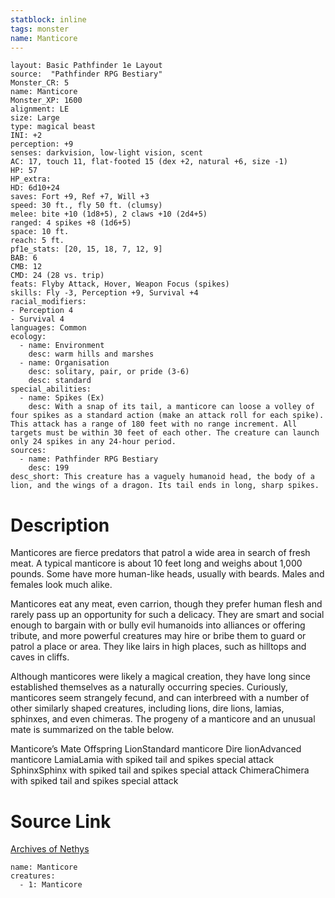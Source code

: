 ```yaml
---
statblock: inline
tags: monster
name: Manticore
---
```

```statblock
layout: Basic Pathfinder 1e Layout
source:  "Pathfinder RPG Bestiary"
Monster_CR: 5
name: Manticore
Monster_XP: 1600
alignment: LE
size: Large
type: magical beast
INI: +2
perception: +9
senses: darkvision, low-light vision, scent
AC: 17, touch 11, flat-footed 15 (dex +2, natural +6, size -1)
HP: 57
HP_extra: 
HD: 6d10+24
saves: Fort +9, Ref +7, Will +3
speed: 30 ft., fly 50 ft. (clumsy)
melee: bite +10 (1d8+5), 2 claws +10 (2d4+5)
ranged: 4 spikes +8 (1d6+5)
space: 10 ft.
reach: 5 ft.
pf1e_stats: [20, 15, 18, 7, 12, 9]
BAB: 6
CMB: 12
CMD: 24 (28 vs. trip)
feats: Flyby Attack, Hover, Weapon Focus (spikes)
skills: Fly -3, Perception +9, Survival +4
racial_modifiers:
- Perception 4
- Survival 4
languages: Common
ecology:
  - name: Environment
    desc: warm hills and marshes
  - name: Organisation
    desc: solitary, pair, or pride (3-6)
    desc: standard
special_abilities:
  - name: Spikes (Ex)
    desc: With a snap of its tail, a manticore can loose a volley of four spikes as a standard action (make an attack roll for each spike). This attack has a range of 180 feet with no range increment. All targets must be within 30 feet of each other. The creature can launch only 24 spikes in any 24-hour period.
sources:
  - name: Pathfinder RPG Bestiary
    desc: 199
desc_short: This creature has a vaguely humanoid head, the body of a lion, and the wings of a dragon. Its tail ends in long, sharp spikes.
```
# Description
Manticores are fierce predators that patrol a wide area in search of fresh meat. A typical manticore is about 10 feet long and weighs about 1,000 pounds. Some have more human-like heads, usually with beards. Males and females look much alike.

Manticores eat any meat, even carrion, though they prefer human flesh and rarely pass up an opportunity for such a delicacy. They are smart and social enough to bargain with or bully evil humanoids into alliances or offering tribute, and more powerful creatures may hire or bribe them to guard or patrol a place or area. They like lairs in high places, such as hilltops and caves in cliffs.

Although manticores were likely a magical creation, they have long since established themselves as a naturally occurring species. Curiously, manticores seem strangely fecund, and can interbreed with a number of other similarly shaped creatures, including lions, dire lions, lamias, sphinxes, and even chimeras. The progeny of a manticore and an unusual mate is summarized on the table below.

Manticore’s Mate Offspring LionStandard manticore Dire lionAdvanced manticore LamiaLamia with spiked tail and spikes special attack SphinxSphinx with spiked tail and spikes special attack ChimeraChimera with spiked tail and spikes special attack
# Source Link
[Archives of Nethys](https://aonprd.com/MonsterDisplay.aspx?ItemName=Manticore)
```encounter-table
name: Manticore
creatures:
  - 1: Manticore
```
